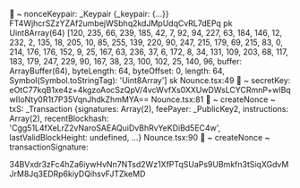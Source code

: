 🚀 ~ nonceKeypair: _Keypair {_keypair: {…}} FT4WjhcrSZzYZAf2umbejWSbhq2kdJMpUdqCvRL7dEPq pk Uint8Array(64) [120, 235, 66, 239, 185, 42, 7, 92, 94, 227, 63, 184, 146, 12, 232, 2, 135, 18, 205, 10, 85, 255, 139, 220, 90, 247, 215, 179, 69, 215, 83, 0, 214, 176, 176, 152, 9, 25, 167, 63, 236, 37, 6, 172, 8, 34, 131, 109, 203, 68, 117, 183, 179, 247, 229, 90, 167, 38, 23, 100, 102, 25, 140, 96, buffer: ArrayBuffer(64), byteLength: 64, byteOffset: 0, length: 64, Symbol(Symbol.toStringTag): 'Uint8Array'] sk
Nounce.tsx:49 🚀 ~ secretKey: eOtC77kqB1xe4z+4kgzoAocSzQpV/4vcWvfXs0XXUwDWsLCYCRmnP+wlBqwIIoNty0R1t7P35VqnJhdkZhmMYA==
Nounce.tsx:81 🚀 ~ createNonce ~ txS: _Transaction {signatures: Array(2), feePayer: _PublicKey2, instructions: Array(2), recentBlockhash: 'Cgg51L4fXeLrZ2vNaroSAEAQuiDvBhRvYeKDiBd5EC4w', lastValidBlockHeight: undefined, …}
Nounce.tsx:90 🚀 ~ createNonce ~ transactionSignature: 


34BVxdr3zFc4hZa6iywHvNn7NTsd2Wz1XfPTqSUaPs9UBmkfn3tSiqXGdvMJrM8Jq3EDRp6kiyDQihsvFJTZkeMD